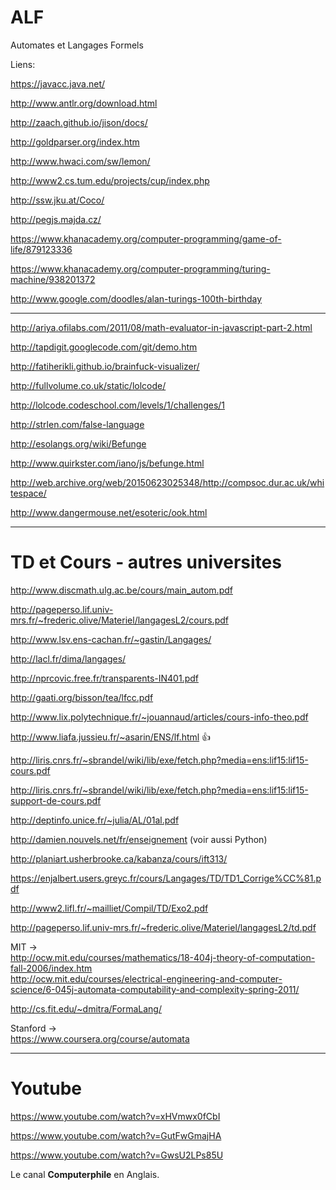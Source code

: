 ALF
===

Automates et Langages Formels

Liens:

https://javacc.java.net/

http://www.antlr.org/download.html

http://zaach.github.io/jison/docs/

http://goldparser.org/index.htm

http://www.hwaci.com/sw/lemon/

http://www2.cs.tum.edu/projects/cup/index.php

http://ssw.jku.at/Coco/

http://pegjs.majda.cz/

https://www.khanacademy.org/computer-programming/game-of-life/879123336

https://www.khanacademy.org/computer-programming/turing-machine/938201372

http://www.google.com/doodles/alan-turings-100th-birthday

----

http://ariya.ofilabs.com/2011/08/math-evaluator-in-javascript-part-2.html

http://tapdigit.googlecode.com/git/demo.htm

http://fatiherikli.github.io/brainfuck-visualizer/

http://fullvolume.co.uk/static/lolcode/

http://lolcode.codeschool.com/levels/1/challenges/1

http://strlen.com/false-language

http://esolangs.org/wiki/Befunge

http://www.quirkster.com/iano/js/befunge.html

http://web.archive.org/web/20150623025348/http://compsoc.dur.ac.uk/whitespace/

http://www.dangermouse.net/esoteric/ook.html

----

TD et Cours - autres universites
====

http://www.discmath.ulg.ac.be/cours/main_autom.pdf

http://pageperso.lif.univ-mrs.fr/~frederic.olive/Materiel/langagesL2/cours.pdf

http://www.lsv.ens-cachan.fr/~gastin/Langages/

http://lacl.fr/dima/langages/

http://nprcovic.free.fr/transparents-IN401.pdf

http://gaati.org/bisson/tea/lfcc.pdf

http://www.lix.polytechnique.fr/~jouannaud/articles/cours-info-theo.pdf

http://www.liafa.jussieu.fr/~asarin/ENS/lf.html :+1:

http://liris.cnrs.fr/~sbrandel/wiki/lib/exe/fetch.php?media=ens:lif15:lif15-cours.pdf

http://liris.cnrs.fr/~sbrandel/wiki/lib/exe/fetch.php?media=ens:lif15:lif15-support-de-cours.pdf

http://deptinfo.unice.fr/~julia/AL/01al.pdf

http://damien.nouvels.net/fr/enseignement (voir aussi Python)

http://planiart.usherbrooke.ca/kabanza/cours/ift313/

https://enjalbert.users.greyc.fr/cours/Langages/TD/TD1_Corrige%CC%81.pdf

http://www2.lifl.fr/~mailliet/Compil/TD/Exo2.pdf

http://pageperso.lif.univ-mrs.fr/~frederic.olive/Materiel/langagesL2/td.pdf

MIT ->  
http://ocw.mit.edu/courses/mathematics/18-404j-theory-of-computation-fall-2006/index.htm  
http://ocw.mit.edu/courses/electrical-engineering-and-computer-science/6-045j-automata-computability-and-complexity-spring-2011/  

http://cs.fit.edu/~dmitra/FormaLang/

Stanford ->  
https://www.coursera.org/course/automata

----

Youtube
====

https://www.youtube.com/watch?v=xHVmwx0fCbI

https://www.youtube.com/watch?v=GutFwGmajHA

https://www.youtube.com/watch?v=GwsU2LPs85U

Le canal **Computerphile** en Anglais.







